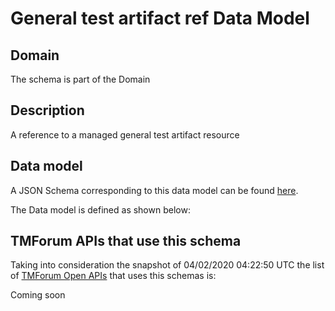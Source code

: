 # General test artifact ref Data Model

## Domain

The  schema is part of the  Domain

## Description

A reference to a managed general test artifact resource

## Data model

A JSON Schema corresponding to this data model can be found
[here](https://github.com/tmforum-rand/schemas/blob/candidates/Common/GeneralTestArtifactRef.schema.json).

The Data model is defined as shown below:




## TMForum APIs that use this schema

Taking into consideration the snapshot of 04/02/2020 04:22:50 UTC the list of [TMForum Open APIs](https://www.tmforum.org/open-apis/) that uses this schemas is:

Coming soon